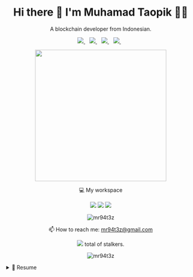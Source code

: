 

<h1 align='center'>
  Hi there 👋 I'm Muhamad Taopik 👨‍💻
</h1>

<p align='center'>
  A blockchain developer from Indonesian.
</p>



<p align='center'>
  
   <a href="https://www.facebook.com/mr.94t3z">
  <img src="https://img.shields.io/badge/Facebook-%231877F2.svg?style=for-the-badge&logo=Facebook&logoColor=white" />        
 </a>&nbsp;&nbsp;
 
 <a href="https://www.instagram.com/m.taopik_/">
  <img src="https://img.shields.io/badge/instagram-E4405F?style=for-the-badge&logo=instagram&logoColor=white" /> 
 </a>&nbsp;&nbsp;
 
 <a href="https://www.linkedin.com/in/muhamad-taopik-8b0746174">
  <img src="https://img.shields.io/badge/linkedin-%230077B5.svg?&style=for-the-badge&logo=linkedin&logoColor=white" />
 </a>&nbsp;&nbsp;
 
 <a href="https://twitter.com/mr94t3z">
  <img src="https://img.shields.io/twitter/follow/mr94t3z?color=1DA1F2&logo=twitter&style=for-the-badge" />
 </a>&nbsp;&nbsp;
  
</p>

<p align='center'>
  <a href="#"><img src="https://github-readme-stats.vercel.app/api?username=mr94t3z&show_icons=true&count_private=true&theme=dark" width="350"></a>
</p>

<p align='center'>
  💻 My workspace<br/><br/>
  <img src="https://img.shields.io/static/v1?style=for-the-badge&message=Air&color=000000&logo=Apple&logoColor=FFFFFF&label=Macbook" />
  <img src="https://img.shields.io/static/v1?style=for-the-badge&message=Chip&color=000000&logo=Apple+Arcade&logoColor=FFFFFF&label=M1" />
  <img src="https://img.shields.io/static/v1?style=for-the-badge&message=Ram&color=000000&logo=Ram&logoColor=FFFFFF&label=8GB" />
</p>

<p align='center'>
  <img src="https://github-readme-stats.vercel.app/api/top-langs?username=mr94t3z&show_icons=true&locale=en&layout=compact&theme=dark" alt="mr94t3z" />
</p>

<p align='center'>
  📫 How to reach me: <a href='mailto:mr.94t3z@gmail.com'>mr94t3z@gmail.com</a>
</p>
<p align='center'>
  <a href="#"><img src="https://badges.pufler.dev/stalker/mr94t3z/mr94t3z"></a> total of stalkers.
</p>

<p align='center'>
  <img align="center" src="https://github-readme-streak-stats.herokuapp.com/?user=mr94t3z&theme=dark" alt="mr94t3z" />
</p>

<details>
  <summary>📃 Resume</summary>


## Education

- 📖 **Informatics Engineering**\
📆 2019 - Now\
📍 **State Islamic University** - Gunung Djati, Bandung

## Experience

- 👨‍💻 **Blockhain Developer**\
📆 2021 - moment\
📍 **Solana, Fantom, Ethereum** - Nighcity, Indonesian
  
</details>
